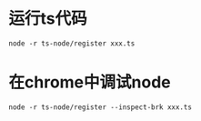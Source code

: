 # 运行ts代码

```shell
node -r ts-node/register xxx.ts
```

# 在chrome中调试node
```shell
node -r ts-node/register --inspect-brk xxx.ts
```